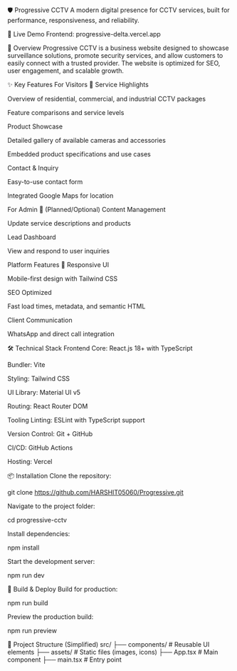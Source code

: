 🛡️ Progressive CCTV
A modern digital presence for CCTV services, built for performance, responsiveness, and reliability.

📱 Live Demo
Frontend: progressive-delta.vercel.app

🎯 Overview
Progressive CCTV is a business website designed to showcase surveillance solutions, promote security services, and allow customers to easily connect with a trusted provider. The website is optimized for SEO, user engagement, and scalable growth.

✨ Key Features
For Visitors 👥
Service Highlights

Overview of residential, commercial, and industrial CCTV packages

Feature comparisons and service levels

Product Showcase

Detailed gallery of available cameras and accessories

Embedded product specifications and use cases

Contact & Inquiry

Easy-to-use contact form

Integrated Google Maps for location

For Admin 🔧 (Planned/Optional)
Content Management

Update service descriptions and products

Lead Dashboard

View and respond to user inquiries

Platform Features 🌟
Responsive UI

Mobile-first design with Tailwind CSS

SEO Optimized

Fast load times, metadata, and semantic HTML

Client Communication

WhatsApp and direct call integration

🛠️ Technical Stack
Frontend
Core: React.js 18+ with TypeScript

Bundler: Vite

Styling: Tailwind CSS

UI Library: Material UI v5

Routing: React Router DOM

Tooling
Linting: ESLint with TypeScript support

Version Control: Git + GitHub

CI/CD: GitHub Actions

Hosting: Vercel

📦 Installation
Clone the repository:

git clone https://github.com/HARSHIT05060/Progressive.git


Navigate to the project folder:

cd progressive-cctv

Install dependencies:

npm install

Start the development server:

npm run dev

🧪 Build & Deploy
Build for production:

npm run build

Preview the production build:

npm run preview

📁 Project Structure (Simplified)
src/
├── components/ # Reusable UI elements
├── assets/ # Static files (images, icons)
├── App.tsx # Main component
├── main.tsx # Entry point
